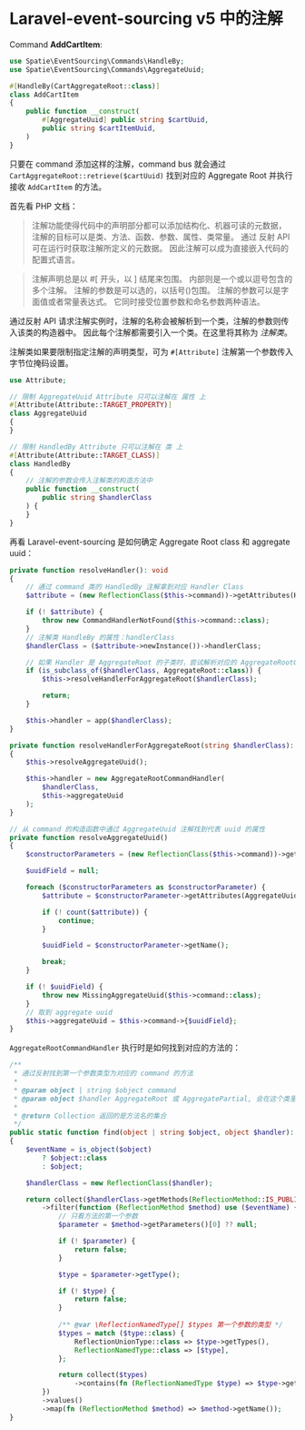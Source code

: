 # Laravel-event-sourcing v5 中的注解

Command **AddCartItem**:

```php
use Spatie\EventSourcing\Commands\HandleBy;
use Spatie\EventSourcing\Commands\AggregateUuid;

#[HandleBy(CartAggregateRoot::class)]
class AddCartItem
{
    public function __construct(
        #[AggregateUuid] public string $cartUuid,
        public string $cartItemUuid,
    )
}
```

只要在 command 添加这样的注解，command bus 就会通过`CartAggregateRoot::retrieve($cartUuid)` 找到对应的 Aggregate Root 并执行接收 `AddCartItem` 的方法。

首先看 PHP 文档：

> 注解功能使得代码中的声明部分都可以添加结构化、机器可读的元数据， 注解的目标可以是类、方法、函数、参数、属性、类常量。 通过 反射 API 可在运行时获取注解所定义的元数据。 因此注解可以成为直接嵌入代码的配置式语言。

> 注解声明总是以 #[ 开头，以 ] 结尾来包围。 内部则是一个或以逗号包含的多个注解。 注解的参数是可以选的，以括号()包围。 注解的参数可以是字面值或者常量表达式。 它同时接受位置参数和命名参数两种语法。

通过反射 API 请求注解实例时，注解的名称会被解析到一个类，注解的参数则传入该类的构造器中。 因此每个注解都需要引入一个类。在这里将其称为 *注解类*。

注解类如果要限制指定注解的声明类型，可为 `#[Attribute]` 注解第一个参数传入字节位掩码设置。

```php
use Attribute;

// 限制 AggregateUuid Attribute 只可以注解在 属性 上
#[Attribute(Attribute::TARGET_PROPERTY)]
class AggregateUuid
{
}

// 限制 HandledBy Attribute 只可以注解在 类 上
#[Attribute(Attribute::TARGET_CLASS)]
class HandledBy
{
    // 注解的参数会传入注解类的构造方法中
    public function __construct(
        public string $handlerClass
    ) {
    }
}
```

再看 Laravel-event-sourcing 是如何确定 Aggregate Root class 和 aggregate uuid：

```php
private function resolveHandler(): void
{
    // 通过 command 类的 HandledBy 注解拿到对应 Handler Class
    $attribute = (new ReflectionClass($this->command))->getAttributes(HandledBy::class)[0] ?? null;

    if (! $attribute) {
        throw new CommandHandlerNotFound($this->command::class);
    }
    // 注解类 HandleBy 的属性：handlerClass
    $handlerClass = ($attribute->newInstance())->handlerClass;

    // 如果 Handler 是 AggregateRoot 的子类时，尝试解析对应的 AggregateRootCommandHandler
    if (is_subclass_of($handlerClass, AggregateRoot::class)) {
        $this->resolveHandlerForAggregateRoot($handlerClass);

        return;
    }

    $this->handler = app($handlerClass);
}

private function resolveHandlerForAggregateRoot(string $handlerClass): void
{
    $this->resolveAggregateUuid();

    $this->handler = new AggregateRootCommandHandler(
        $handlerClass,
        $this->aggregateUuid
    );
}

// 从 command 的构造函数中通过 AggregateUuid 注解找到代表 uuid 的属性
private function resolveAggregateUuid()
{
    $constructorParameters = (new ReflectionClass($this->command))->getConstructor()->getParameters();

    $uuidField = null;

    foreach ($constructorParameters as $constructorParameter) {
        $attribute = $constructorParameter->getAttributes(AggregateUuid::class);

        if (! count($attribute)) {
            continue;
        }

        $uuidField = $constructorParameter->getName();

        break;
    }

    if (! $uuidField) {
        throw new MissingAggregateUuid($this->command::class);
    }
    // 取到 aggregate uuid
    $this->aggregateUuid = $this->command->{$uuidField};
}
```

 `AggregateRootCommandHandler` 执行时是如何找到对应的方法的：

```php
/**
 * 通过反射找到第一个参数类型为对应的 command 的方法 
 *
 * @param object | string $object command
 * @param object $handler AggregateRoot 或 AggregatePartial, 会在这个类里面找对应的方法
 *
 * @return Collection 返回的是方法名的集合
 */
public static function find(object | string $object, object $handler): Collection
{
    $eventName = is_object($object)
        ? $object::class
        : $object;

    $handlerClass = new ReflectionClass($handler);

    return collect($handlerClass->getMethods(ReflectionMethod::IS_PUBLIC | ReflectionMethod::IS_PROTECTED))
        ->filter(function (ReflectionMethod $method) use ($eventName) {
            // 只看方法的第一个参数
            $parameter = $method->getParameters()[0] ?? null;

            if (! $parameter) {
                return false;
            }

            $type = $parameter->getType();

            if (! $type) {
                return false;
            }
      
            /** @var \ReflectionNamedType[] $types 第一个参数的类型 */
            $types = match ($type::class) {
                ReflectionUnionType::class => $type->getTypes(),
                ReflectionNamedType::class => [$type],
            };

            return collect($types)
                ->contains(fn (ReflectionNamedType $type) => $type->getName() === $eventName);
        })
        ->values()
        ->map(fn (ReflectionMethod $method) => $method->getName());
}
```
